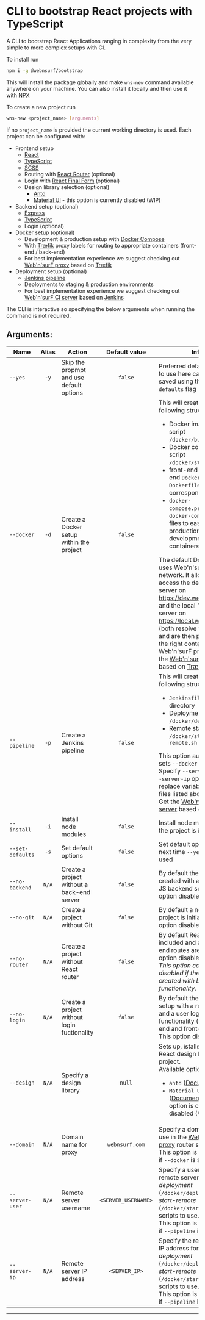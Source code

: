 # CLI to bootstrap React projects with TypeScript

A CLI to bootstrap React Applications ranging in complexity from the very simple to more complex setups with CI.

To install run
```bash
npm i -g @webnsurf/bootstrap
```
This will install the package globally and make `wns-new` command available anywhere on your machine. You can also install it locally and then use it with [NPX](https://www.npmjs.com/package/npx)

To create a new project run
  ```bash
  wns-new <project_name> [arguments]
  ```
If no `project_name` is provided the current working directory is used. Each project can be configured with:

  - Frontend setup
    - [React](https://reactjs.org/)
    - [TypeScript](https://www.typescriptlang.org/)
    - [SCSS](https://sass-lang.com/)
    - Routing with [React Router](https://github.com/ReactTraining/react-router#readme) (optional)
    - Login with [React Final Form](https://github.com/final-form/react-final-form#readme) (optional)
    - Design library selection (optional)
      - [Antd](https://ant.design/docs/react/introduce)
      - [Material UI](https://material-ui.com/getting-started/templates/) - this option is currently disabled (WIP)
  - Backend setup (optional)
    - [Express](https://expressjs.com/)
    - [TypeScript](https://www.typescriptlang.org/)
    - Login (optional)
  - Docker setup (optional)
    - Development & production setup with [Docker Compose](https://docs.docker.com/compose/)
    - With [Træfik](https://docs.traefik.io/) proxy labels for routing to appropriate containers (front-end / back-end)
    - For best implementation experience we suggest checking out [Web'n'surF proxy](https://github.com/webnsurf/proxy) based on [Træfik](https://docs.traefik.io/)
  - Deployment setup (optional)
    - [Jenkins pipeline](https://www.jenkins.io/doc/book/pipeline/)
    - Deployments to staging & production environments
    - For best implementation experience we suggest checking out [Web'n'surF CI server](https://github.com/webnsurf/jenkins) based on [Jenkins](https://www.jenkins.io/)

The CLI is interactive so specifying the below arguments when running the command is not required.

## Arguments:
| Name | Alias | Action | Default value | Info |
| ---- | :---: | ------ | :-----------: | ---- |
| `--yes` | `-y` | Skip the propmpt and use default options | `false` | Preferred default options to use here can be set and saved using the `--set-defaults` flag (see below)
| `--docker` | `-d` | Create a Docker setup within the project | `false` | This will create the following structure: <ul><li>Docker image build script `/docker/build.sh`</li><li>Docker container start script `/docker/start.sh`</li><li>front-end and back-end `Dockerfile.prod` & `Dockerfile.dev` in their corresponding folders</li><li>`docker-compose.prod.yml` & `docker-compose.yml` files to easily spin up production and development containers</li></ul>The default Docker setup uses Web'n'surF Docker network. It allows you to access the development server on https://dev.webnsurf.com and the local _"staging"_ server on https://local.webnsurf.com (both resolve to `127.0.0.1` and are then proxied to the right containers using Web'n'surF proxy). Get the [Web'n'surF proxy](https://github.com/webnsurf/proxy) based on [Træfik](https://docs.traefik.io/)
| `--pipeline` | `-p` | Create a Jenkins pipeline | `false` | This will create the following structure: <ul><li>`Jenkinsfile` in the root directory</li><li>Deployment script `/docker/deploy.sh`</li><li>Remote start script `/docker/start-remote.sh`</li></ul>This option automatically sets `--docker` to `true`.<br />Specify `--server-user` & `--server-ip` options to replace variables in the files listed above.<br />Get the [Web'n'surF CI server](https://github.com/webnsurf/jenkins) based on [Jenkins](https://www.jenkins.io/)
| `--install` | `-i` | Install node modules | `false` | Install node modules once the project is initialised
| `--set-defaults` | `-s` | Set default options | `false` | Set default options to use next time `--yes(-y)` is used
| `--no-backend` | `N/A` | Create a project without a back-end server | `false` | By default the project is created with an Express JS backend server. This option disables that.
| `--no-git` | `N/A` | Create a project without Git | `false` | By default a new Git project is initiated. This option disables that.
| `--no-router` | `N/A` | Create a project without React router | `false` | By default React router is included and a few front-end routes are set up. This option disables that.<br />_This option can not be disabled if the project is created with Login functionality._
| `--no-login` | `N/A` | Create a project without login fuctionality | `false` | By default the project is setup with a redux store and a user login functionality (both back-end and front-end logic). This option disables that
| `--design` | `N/A` | Specify a design library | `null` | Sets up, istalls and uses a React design library in the project.<Br />Available options:<ul><li>`antd` ([Documentation](https://ant.design/docs/react/introduce))</li><li>`Material UI` ([Documentation](https://material-ui.com/getting-started/templates/)) - this option is currently disabled (WIP)</li></ul>
| `--domain` | `N/A` | Domain name for proxy | `webnsurf.com` | Specify a domain name to use in the [Web'n'surF proxy](https://github.com/webnsurf/proxy) router setup.<br />This option is only needed if `--docker` is set to `true`
| `--server-user` | `N/A` | Remote server username | `<SERVER_USERNAME>` | Specify a username on the remote server for the _deployment_ (`/docker/deploy.sh`) and _start-remote_ (`/docker/start-remote.sh`) scripts to use.<br />This option is only needed if `--pipeline` is set to `true`
| `--server-ip` | `N/A` | Remote server IP address | `<SERVER_IP>` | Specify the remote server IP address for the _deployment_ (`/docker/deploy.sh`) and _start-remote_ (`/docker/start-remote.sh`) scripts to use.<br />This option is only needed if `--pipeline` is set to `true`
---
